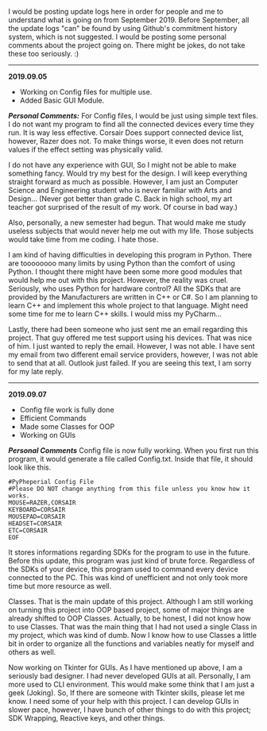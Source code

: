 I would be posting update logs here in order for people and me to understand what is going on from September 2019. Before September, all the update logs "can" be found by using Github's commitment history system, which is not suggested. I would be posting some personal comments about the project going on. There might be jokes, do not take these too seriously. :)
***
**2019.09.05**  

 - Working on Config files for multiple use. 
 -  Added Basic GUI Module.

**_Personal Comments:_**
  For Config files, I would be just using simple text files. I do not want my program to find all the connected devices every time they run. It is way less effective. Corsair Does support connected device list, however, Razer does not. To make things worse, it even does not return values if the effect setting was physically valid.

I do not have any experience with GUI, So I might not be able to make something fancy. Would try my best for the design. I will keep everything straight forward as much as possible. However, I am just an Computer Science and Engineering student who is never familiar with Arts and Design... (Never got better than grade C. Back in high school, my art teacher got surprised of the result of my work. Of course in bad way.)

Also, personally, a new semester had begun. That would make me study useless subjects that would never help me out with my life. Those subjects would take time from me coding. I hate those.

I am kind of having difficulties in developing this program in Python. There are toooooooo many limits by using Python than the comfort of using Python. I thought there might have been some more good modules that would help me out with this project. However, the reality was cruel. Seriously, who uses Python for hardware control? All the SDKs that are provided by the Manufacturers are written in C++ or C#. So I am planning to learn C++ and implement this whole project to that language. Might need some time for me to learn C++ skills. I would miss my PyCharm...

Lastly, there had been someone who just sent me an email regarding this project. That guy offered me test support using his devices. That was nice of him. I just wanted to reply the email. However, I was not able. I have sent my email from two different email service providers, however, I was not able to send that at all. Outlook just failed. If you are seeing this text, I am sorry for my late reply.
***
**2019.09.07** 

 - Config file work is fully done
 -  Efficient Commands
 - Made some Classes for OOP 
 - Working on GUIs

***Personal Comments***
 Config file is now fully working. When you first run this program, it would generate a file called Config.txt. Inside that file, it should look like this.

    #PyPheperial Config File
    #Please DO NOT change anything from this file unless you know how it works.
    MOUSE=RAZER,CORSAIR
    KEYBOARD=CORSAIR
    MOUSEPAD=CORSAIR
    HEADSET=CORSAIR
    ETC=CORSAIR
    EOF

It stores informations regarding SDKs for the program to use in the future. Before this update, this program was just kind of brute force. Regardless of the SDKs of your device, this program used to command every device connected to the PC. This was kind of unefficient and not only took more time but more resource as well. 

Classes.
That is the main update of this project. Although I am still working on turning this project into OOP based project, some of major things are already shifted to OOP Classes. Actually, to be honest, I did not know how to use Classes. That was the main thing that I had not used a single Class in my project, which was kind of dumb. Now I know how to use Classes a little bit in order to organize all the functions and variables neatly for myself and others as well.

Now working on Tkinter for GUIs. As I have mentioned up above, I am a seriously bad designer. I had never developed GUIs at all. Personally, I am more used to CLI environment. This would make some think that I am just a geek (Joking). So, If there are someone with Tkinter skills, please let me know. I need some of your help with this project. I can develop GUIs in slower pace, however, I have bunch of other things to do with this project; SDK Wrapping, Reactive keys, and other things. 
